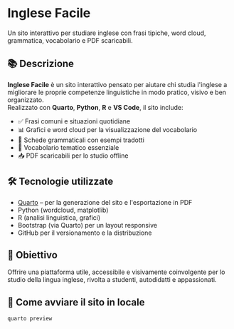 # Inglese Facile

Un sito interattivo per studiare inglese con frasi tipiche, word cloud, grammatica, vocabolario e PDF scaricabili.

## 📚 Descrizione

**Inglese Facile** è un sito interattivo pensato per aiutare chi studia l'inglese a migliorare le proprie competenze linguistiche in modo pratico, visivo e ben organizzato.  
Realizzato con **Quarto**, **Python**, **R** e **VS Code**, il sito include:

- ✅ Frasi comuni e situazioni quotidiane
- 📊 Grafici e word cloud per la visualizzazione del vocabolario
- 📘 Schede grammaticali con esempi tradotti
- 🧠 Vocabolario tematico essenziale
- 📥 PDF scaricabili per lo studio offline

## 🛠️ Tecnologie utilizzate

- [Quarto](https://quarto.org/) – per la generazione del sito e l'esportazione in PDF
- Python (wordcloud, matplotlib)
- R (analisi linguistica, grafici)
- Bootstrap (via Quarto) per un layout responsive
- GitHub per il versionamento e la distribuzione

## 🚀 Obiettivo

Offrire una piattaforma utile, accessibile e visivamente coinvolgente per lo studio della lingua inglese, rivolta a studenti, autodidatti e appassionati.

## 🔧 Come avviare il sito in locale

```bash
quarto preview
